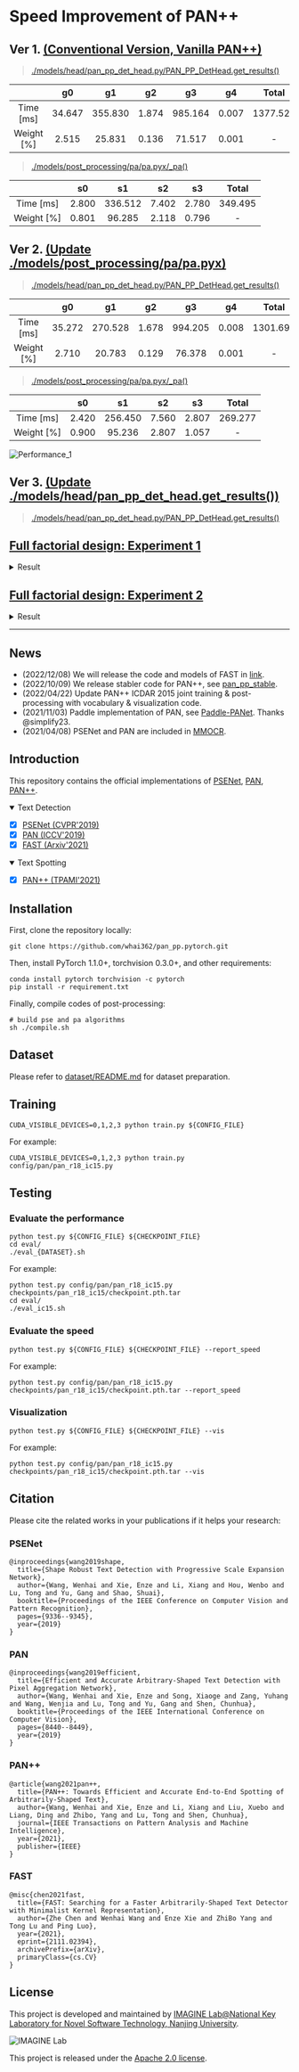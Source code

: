 # Speed Improvement of PAN++

## Ver 1. [(Conventional Version, Vanilla PAN++)](https://github.com/Zerohertz/pan_pp.pytorch/commit/02b70de62d8c9d58cd240e3b95cda82a16edf0b5)

> [./models/head/pan_pp_det_head.py/PAN_PP_DetHead.get_results()](https://github.com/Zerohertz/pan_pp.pytorch/blob/master/models/head/pan_pp_det_head.py)

||g0|g1|g2|g3|g4|Total|
|:-:|:-:|:-:|:-:|:-:|:-:|:-:|
|Time [ms]|34.647|355.830|1.874|985.164|0.007|1377.522|
|Weight [%]|2.515|25.831|0.136|71.517|0.001|-|

> [./models/post_processing/pa/pa.pyx/_pa()](https://github.com/Zerohertz/pan_pp.pytorch/blob/master/models/post_processing/pa/pa.pyx)

||s0|s1|s2|s3|Total|
|:-:|:-:|:-:|:-:|:-:|:-:|
|Time [ms]|2.800|336.512|7.402|2.780|349.495|
|Weight [%]|0.801|96.285|2.118|0.796|-|

## Ver 2. [(Update ./models/post_processing/pa/pa.pyx)](https://github.com/Zerohertz/pan_pp.pytorch/commit/795a066f2730a68b02443e4d3bdbb004b1d98046)

> [./models/head/pan_pp_det_head.py/PAN_PP_DetHead.get_results()](https://github.com/Zerohertz/pan_pp.pytorch/blob/master/models/head/pan_pp_det_head.py)

||g0|g1|g2|g3|g4|Total|
|:-:|:-:|:-:|:-:|:-:|:-:|:-:|
|Time [ms]|35.272|270.528|1.678|994.205|0.008|1301.691|
|Weight [%]|2.710|20.783|0.129|76.378|0.001|-|

> [./models/post_processing/pa/pa.pyx/_pa()](https://github.com/Zerohertz/pan_pp.pytorch/blob/master/models/post_processing/pa/pa.pyx)

||s0|s1|s2|s3|Total|
|:-:|:-:|:-:|:-:|:-:|:-:|
|Time [ms]|2.420|256.450|7.560|2.807|269.277|
|Weight [%]|0.900|95.236|2.807|1.057|-|

![Performance_1](https://github.com/Zerohertz/pan_pp.pytorch/blob/master/results/1_2-4_0-0.2_0-1/Ver3_Base.png)

## Ver 3. [(Update ./models/head/pan_pp_det_head.get_results())](https://github.com/Zerohertz/pan_pp.pytorch/commit/e9ea507c091fdf1289df16184e4d30d911e9af4d)

> [./models/head/pan_pp_det_head.py/PAN_PP_DetHead.get_results()](https://github.com/Zerohertz/pan_pp.pytorch/blob/master/models/head/pan_pp_det_head.py)

## [Full factorial design: Experiment 1](https://github.com/Zerohertz/pan_pp.pytorch/blob/master/results/2-4_0-0.2_0-1/test_ff.sh)

<details>
    <summary>Result</summary>
    <div>
        <img src="https://github.com/Zerohertz/pan_pp.pytorch/blob/master/results/1_2-4_0-0.2_0-1/Ver3_2.png">
        <img src="https://github.com/Zerohertz/pan_pp.pytorch/blob/master/results/1_2-4_0-0.2_0-1/Ver3_3.png">
        <img src="https://github.com/Zerohertz/pan_pp.pytorch/blob/master/results/1_2-4_0-0.2_0-1/Ver3_4.png">
        <img src="https://github.com/Zerohertz/pan_pp.pytorch/blob/master/results/1_2-4_0-0.2_0-1/pos_const.png">
        <img src="https://github.com/Zerohertz/pan_pp.pytorch/blob/master/results/1_2-4_0-0.2_0-1/len_const.png">
        <img src="https://github.com/Zerohertz/pan_pp.pytorch/blob/master/results/1_2-4_0-0.2_0-1/Ver3_resize_const.png">
    </div>
</details>

## [Full factorial design: Experiment 2](https://github.com/Zerohertz/pan_pp.pytorch/blob/master/results/2_2_0.2-0.3_0.4-0.6/test_ff.sh)

<details>
    <summary>Result</summary>
    <div>
        <img src="https://github.com/Zerohertz/pan_pp.pytorch/blob/master/results/2_2_0.2-0.3_0.4-0.6/Ver3_2.png">
        <img src="https://github.com/Zerohertz/pan_pp.pytorch/blob/master/results/2_2_0.2-0.3_0.4-0.6/len_const.png">
        <img src="https://github.com/Zerohertz/pan_pp.pytorch/blob/master/results/2_2_0.2-0.3_0.4-0.6/pos_const.png">
    </div>
</details>

---

## News
- (2022/12/08) We will release the code and models of FAST in [link](https://github.com/czczup/FAST).
- (2022/10/09) We release stabler code for PAN++, see [pan_pp_stable](https://github.com/whai362/pan_pp_stable).
- (2022/04/22) Update PAN++ ICDAR 2015 joint training & post-processing with vocabulary & visualization code.
- (2021/11/03) Paddle implementation of PAN, see [Paddle-PANet](https://github.com/simplify23/Paddle-PANet). Thanks @simplify23.
- (2021/04/08) PSENet and PAN are included in [MMOCR](https://github.com/open-mmlab/mmocr).

## Introduction
This repository contains the official implementations of [PSENet](https://openaccess.thecvf.com/content_CVPR_2019/html/Wang_Shape_Robust_Text_Detection_With_Progressive_Scale_Expansion_Network_CVPR_2019_paper.html), [PAN](https://openaccess.thecvf.com/content_ICCV_2019/html/Wang_Efficient_and_Accurate_Arbitrary-Shaped_Text_Detection_With_Pixel_Aggregation_Network_ICCV_2019_paper.html), [PAN++](https://arxiv.org/abs/2105.00405).

<details open>
<summary>Text Detection</summary>

- [x] [PSENet (CVPR'2019)](config/psenet/)
- [x] [PAN (ICCV'2019)](config/pan/)
- [x] [FAST (Arxiv'2021)](config/fast/)
</details>

<details open>
<summary>Text Spotting</summary>

- [x] [PAN++ (TPAMI'2021)](config/pan_pp)

</details>

## Installation

First, clone the repository locally:

```shell
git clone https://github.com/whai362/pan_pp.pytorch.git
```

Then, install PyTorch 1.1.0+, torchvision 0.3.0+, and other requirements:

```shell
conda install pytorch torchvision -c pytorch
pip install -r requirement.txt
```

Finally, compile codes of post-processing:

```shell
# build pse and pa algorithms
sh ./compile.sh
```

## Dataset
Please refer to [dataset/README.md](dataset/README.md) for dataset preparation.

## Training
```shell
CUDA_VISIBLE_DEVICES=0,1,2,3 python train.py ${CONFIG_FILE}
```
For example:
```shell
CUDA_VISIBLE_DEVICES=0,1,2,3 python train.py config/pan/pan_r18_ic15.py
```

## Testing

### Evaluate the performance

```shell
python test.py ${CONFIG_FILE} ${CHECKPOINT_FILE}
cd eval/
./eval_{DATASET}.sh
```
For example:
```shell
python test.py config/pan/pan_r18_ic15.py checkpoints/pan_r18_ic15/checkpoint.pth.tar
cd eval/
./eval_ic15.sh
```

### Evaluate the speed

```shell script
python test.py ${CONFIG_FILE} ${CHECKPOINT_FILE} --report_speed
```
For example:
```shell script
python test.py config/pan/pan_r18_ic15.py checkpoints/pan_r18_ic15/checkpoint.pth.tar --report_speed
```

### Visualization

```shell script
python test.py ${CONFIG_FILE} ${CHECKPOINT_FILE} --vis
```
For example:
```shell script
python test.py config/pan/pan_r18_ic15.py checkpoints/pan_r18_ic15/checkpoint.pth.tar --vis
```


## Citation

Please cite the related works in your publications if it helps your research:

### PSENet

```
@inproceedings{wang2019shape,
  title={Shape Robust Text Detection with Progressive Scale Expansion Network},
  author={Wang, Wenhai and Xie, Enze and Li, Xiang and Hou, Wenbo and Lu, Tong and Yu, Gang and Shao, Shuai},
  booktitle={Proceedings of the IEEE Conference on Computer Vision and Pattern Recognition},
  pages={9336--9345},
  year={2019}
}
```

### PAN

```
@inproceedings{wang2019efficient,
  title={Efficient and Accurate Arbitrary-Shaped Text Detection with Pixel Aggregation Network},
  author={Wang, Wenhai and Xie, Enze and Song, Xiaoge and Zang, Yuhang and Wang, Wenjia and Lu, Tong and Yu, Gang and Shen, Chunhua},
  booktitle={Proceedings of the IEEE International Conference on Computer Vision},
  pages={8440--8449},
  year={2019}
}
```

### PAN++

```
@article{wang2021pan++,
  title={PAN++: Towards Efficient and Accurate End-to-End Spotting of Arbitrarily-Shaped Text},
  author={Wang, Wenhai and Xie, Enze and Li, Xiang and Liu, Xuebo and Liang, Ding and Zhibo, Yang and Lu, Tong and Shen, Chunhua},
  journal={IEEE Transactions on Pattern Analysis and Machine Intelligence},
  year={2021},
  publisher={IEEE}
}
```

### FAST

```
@misc{chen2021fast,
  title={FAST: Searching for a Faster Arbitrarily-Shaped Text Detector with Minimalist Kernel Representation}, 
  author={Zhe Chen and Wenhai Wang and Enze Xie and ZhiBo Yang and Tong Lu and Ping Luo},
  year={2021},
  eprint={2111.02394},
  archivePrefix={arXiv},
  primaryClass={cs.CV}
}
```

## License

This project is developed and maintained by [IMAGINE Lab@National Key Laboratory for Novel Software Technology, Nanjing University](https://cs.nju.edu.cn/lutong/ImagineLab.html).

<img src="logo.jpg" alt="IMAGINE Lab">

This project is released under the [Apache 2.0 license](https://github.com/whai362/pan_pp.pytorch/blob/master/LICENSE).
